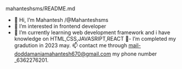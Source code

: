 mahanteshsms/README.md
- 👋 Hi, I’m  Mahantesh /@Mahanteshsms
- 👀 I’m interested in frontend developer
- 🌱 I’m currently learning web development framework and i have knowledge on HTML,CSS,JAVASRIPT,REACT
💞️- I’m completed my gradution in 2023 may.
📫 contact me through mail-doddamaniamahantesh670@gmail.com
my phone number _6362276201.

<!---
Mahanteshsms/Mahanteshsms is a ✨ special ✨ repository because its `README.md` (this file) appears on your GitHub profile.
You can click the Preview link to take a look at your changes.
--->
